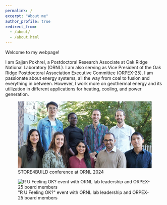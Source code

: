 ```yaml
---
permalink: /
excerpt: "About me"
author_profile: true
redirect_from: 
  - /about/
  - /about.html
---
```

Welcome to my webpage!

I am Sajjan Pokhrel, a Postdoctoral Research Associate at Oak Ridge National Laboratory (ORNL). I am also serving as Vice President of the Oak Ridge Postdoctoral Association Executive Committee (ORPEX-25). I am passionate about energy systems, all the way from coal to fusion and everything in between. However, I work more on geothermal energy and its utilization in different applications for heating, cooling, and power generation.

<div class="swiper">
  <div class="swiper-wrapper">
    <div class="swiper-slide">
      <figure>
        <img src="/images/img1.jpg" alt="STORE4BUILD conference at ORNL 2024">
        <figcaption>STORE4BUILD conference at ORNL 2024</figcaption>
      </figure>
    </div>
    <div class="swiper-slide">
      <figure>
        <img src="/images/img2.jpg" alt="R U Feeling OK? event with ORNL lab leadership and ORPEX-25 board members">
        <figcaption>"R U Feeling OK?" event with ORNL lab leadership and ORPEX-25 board members</figcaption>
      </figure>
    </div>
    <!-- add more slides here -->
  </div>
  <div class="swiper-pagination"></div>
</div>